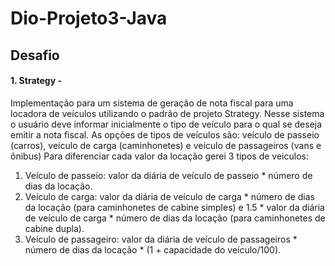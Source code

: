 # Dio-Projeto3-Java
## Desafio

#### 1. Strategy -
Implementação para um sistema de geração de nota fiscal para uma locadora de veículos utilizando o padrão de projeto Strategy. Nesse sistema o usuário deve informar inicialmente o tipo de veículo para o qual se deseja emitir a nota fiscal. As opções de tipos de veículos são: veículo de passeio (carros), veículo de carga (caminhonetes) e veículo de passageiros (vans e ônibus)
Para diferenciar cada valor da locação gerei 3 tipos de veiculos:
1) Veículo de passeio: valor da diária de veículo de passeio * número de dias da locação.
2) Veículo de carga: valor da diária de veículo de carga * número de dias da locação (para caminhonetes de cabine simples) e 1.5 * valor da diária de veículo de carga * número de dias da locação (para caminhonetes de cabine dupla).
3) Veículo de passageiro: valor da diária de veículo de passageiros * número de dias da locação * (1 + capacidade do veículo/100).


